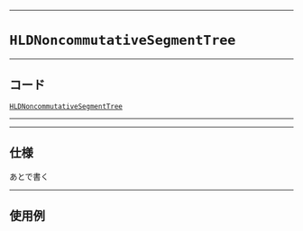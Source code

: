 _____

# `HLDNoncommutativeSegmentTree`

_____

## コード

[`HLDNoncommutativeSegmentTree`](https://github.com/titanium-22/Library_py/blob/main/Graph/HLD/HLDNoncommutativeSegmentTree.py)

_____


_____

## 仕様

あとで書く

_____

## 使用例

```python
```

